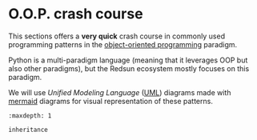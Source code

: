 # O.O.P. crash course

This sections offers a **very quick** crash course in commonly used programming patterns in the [object-oriented programming] paradigm.

Python is a multi-paradigm language (meaning that it leverages OOP but also other paradigms), but the Redsun ecosystem mostly focuses on this paradigm.

We will use _Unified Modeling Language_ ([UML]) diagrams made with [mermaid] diagrams for visual representation of these patterns.

```{toctree}
:maxdepth: 1

inheritance
```

[object-oriented programming]: https://en.wikipedia.org/wiki/Object-oriented_programming
[uml]: https://en.wikipedia.org/wiki/Unified_Modeling_Language
[mermaid]: https://mermaid.js.org/
